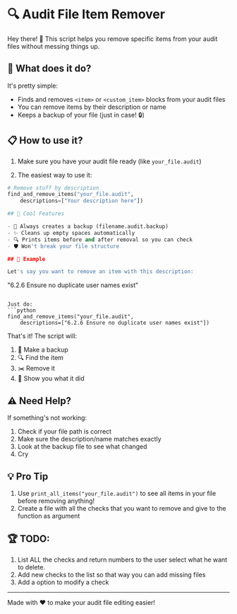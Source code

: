 # 🔍 Audit File Item Remover

Hey there! 👋 This script helps you remove specific items from your audit files without messing things up.

## 🤔 What does it do?

It's pretty simple:
- Finds and removes `<item>` or `<custom_item>` blocks from your audit files
- You can remove items by their description or name
- Keeps a backup of your file (just in case! 🔒)

## 📋 How to use it?

1. Make sure you have your audit file ready (like `your_file.audit`)

2. The easiest way to use it:
```python
# Remove stuff by description
find_and_remove_items("your_file.audit",
    descriptions=["Your description here"])

## 🌟 Cool Features

- 💾 Always creates a backup (filename.audit.backup)
- ✨ Cleans up empty spaces automatically
- 🔍 Prints items before and after removal so you can check
- 🛡️ Won't break your file structure

## 📝 Example

Let's say you want to remove an item with this description:
```
"6.2.6 Ensure no duplicate user names exist"
```

Just do:
```python
find_and_remove_items("your_file.audit",
    descriptions=["6.2.6 Ensure no duplicate user names exist"])
```

That's it! The script will:
1. 💾 Make a backup
2. 🔍 Find the item
3. ✂️ Remove it
4. 🎉 Show you what it did

## ⚠️ Need Help?

If something's not working:
1. Check if your file path is correct
2. Make sure the description/name matches exactly
3. Look at the backup file to see what changed
4. Cry

## 💡 Pro Tip

1. Use `print_all_items("your_file.audit")` to see all items in your file before removing anything!
2. Create a file with all the checks that you want to remove and give to the function as argument

## 🏆 TODO:
1. List ALL the checks and return numbers to the user select what he want to delete.
2. Add new checks to the list so that way you can add missing files
3. Add a option to modify a check

---
Made with ❤️ to make your audit file editing easier!
